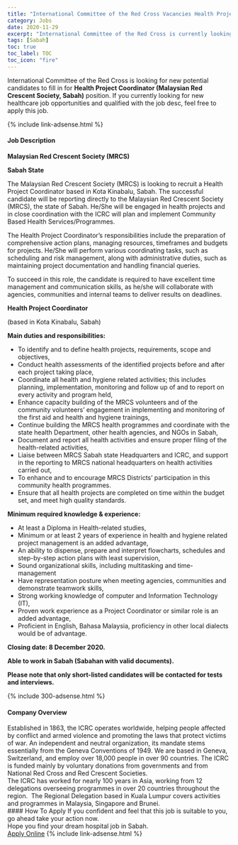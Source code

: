 ```yaml
---
title: "International Committee of the Red Cross Vacancies Health Project Coordinator (Malaysian Red Crescent Society, Sabah)" 
category: Jobs 
date: 2020-11-29 
excerpt: "International Committee of the Red Cross is currently looking for suitable person to fill in the Health Project Coordinator (Malaysian Red Crescent Society, Sabah) which positioned at Sabah" 
tags: [Sabah] 
toc: true 
toc_label: TOC 
toc_icon: "fire" 
--- 
```


<p>International Committee of the Red Cross is looking for new potential candidates to fill in for <b>Health Project Coordinator (Malaysian Red Crescent Society, Sabah)</b> position. If you currently looking for new healthcare job opportunities and qualified with the job desc, feel free to apply this job.
</p>{% include link-adsense.html %} 
<div><div><div><h4>Job Description</h4></div></div><div><div><span><div><p><strong>Malaysian Red Crescent Society (MRCS)</strong></p><p><strong>Sabah State</strong></p><p>The Malaysian Red Crescent Society (MRCS) is looking to recruit a Health Project Coordinator based in Kota Kinabalu, Sabah. The successful candidate will be reporting directly to the Malaysian Red Crescent Society (MRCS), the state of Sabah. He/She will be engaged in health projects and in close coordination with the ICRC will plan and implement Community Based Health Services/Programmes.</p><p>The Health Project Coordinator&#8217;s responsibilities include the preparation of comprehensive action plans, managing resources, timeframes and budgets for projects. He/She will perform various coordinating tasks, such as scheduling and risk management, along with administrative duties, such as maintaining project documentation and handling financial queries.</p><p>To succeed in this role, the candidate is required to have excellent time management and communication skills, as he/she will collaborate with agencies, communities and internal teams to deliver results on deadlines.</p><p><strong>Health Project Coordinator</strong></p><p>(based in Kota Kinabalu, Sabah)</p><p><strong>Main duties and responsibilities:</strong></p><ul><li>To identify and to define health projects, requirements, scope and objectives,</li><li>Conduct health assessments of the identified projects before and after each project taking place,</li><li>Coordinate all health and hygiene related activities; this includes planning, implementation, monitoring and follow up of and to report on every activity and program held,</li><li>Enhance capacity building of the MRCS volunteers and of the community volunteers&#8217; engagement in implementing and monitoring of the first aid and health and hygiene trainings,</li><li>Continue building the MRCS health programmes and coordinate with the state health Department, other health agencies, and NGOs in Sabah,</li><li>Document and report all health activities and ensure proper filing of the health-related activities,</li><li>Liaise between MRCS Sabah state Headquarters and ICRC, and support in the reporting to MRCS national headquarters on health activities carried out,</li><li>To enhance and to encourage MRCS Districts&#8217; participation in this community health programmes.</li><li>Ensure that all health projects are completed on time within the budget set, and meet high quality standards.</li></ul><p><strong>Minimum required knowledge &amp; experience:</strong></p><ul><li>At least a Diploma in Health-related studies,</li><li>Minimum or at least 2 years of experience in health and hygiene related project management is an added advantage,</li><li>An ability to dispense, prepare and interpret flowcharts, schedules and step-by-step action plans with least supervision,</li><li>Sound organizational skills, including multitasking and time-management</li><li>Have representation posture when meeting agencies, communities and demonstrate teamwork skills,</li><li>Strong working knowledge of computer and Information Technology (IT),</li><li>Proven work experience as a Project Coordinator or similar role is an added advantage,</li><li>Proficient in English, Bahasa Malaysia, proficiency in other local dialects would be of advantage.</li></ul><p><strong>Closing date: 8 December 2020.</strong></p><p><strong>Able to work in Sabah (Sabahan with valid documents).</strong></p><p><strong>Please note that only short-listed candidates will be contacted for tests and interviews.</strong></p></div></span></div></div></div> 
{% include 300-adsense.html %} 
<div><div><div><h4>Company Overview</h4></div></div><div><div><span><div><div>Established in 1863, the ICRC operates worldwide, helping people affected by conflict and armed violence and promoting the laws that protect victims of war. An independent and neutral organization, its mandate stems essentially from the Geneva Conventions of 1949. We are based in Geneva, Switzerland, and employ over 18,000 people in over 90 countries. The ICRC is funded mainly by voluntary donations from governments and from National Red Cross and Red Crescent Societies.</div>
<div>
<div>
<div>
<div>The ICRC has worked for nearly 100 years in Asia, working from 12 delegations overseeing programmes in over 20 countries throughout the region.&#160; The Regional Delegation based in Kuala Lumpur covers activities and programmes in Malaysia, Singapore and Brunei.&#160;</div>
</div>
</div>
</div></div></span></div></div></div> 
#### How To Apply 
If you confident and feel that this job is suitable to you, go ahead take your action now. <br/> 
Hope you find your dream hospital job in Sabah. <br/> 
<a href="https://www.jobstreet.com.my/en/job/health-project-coordinator-malaysian-red-crescent-society-sabah-4432493?jobId=jobstreet-my-job-4432493&sectionRank=4&token=0~af1a4e09-d664-4585-867a-9356762ed83a&fr=SRP%20View%20In%20New%20Ta" class="btn btn--warning" target="_blank" rel="nofollow noopenner">Apply Online</a> 
{% include link-adsense.html %} 